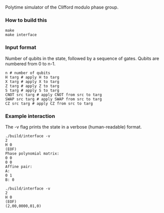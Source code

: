 Polytime simulator of the Clifford modulo phase group.

### How to build this
```
make
make interface
```

### Input format
Number of qubits in the state, followed by a sequence of gates. Qubits are numbered from 0 to n-1.
```
n # number of qubits
H targ # apply H to targ
X targ # apply X to targ
Z targ # apply Z to targ
S targ # apply S to targ
CNOT src targ # apply CNOT from src to targ
SWAP src targ # apply SWAP from src to targ
CZ src targ # apply CZ from src to targ
```

### Example interaction
The -v flag prints the state in a verbose (human-readable) format.

```
./build/interface -v
2
H 0
(EOF)
Phase polynomial matrix:
0 0 
0 0 
Affine pair:
A:
0 1 
B: 0 
```

```
./build/interface -v
2
H 0
(EOF)
(2,00,0000,01,0)
```
